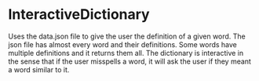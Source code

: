 # InteractiveDictionary

Uses the data.json file to give the user the definition of a given word.
The json file has almost every word and their definitions. Some words have multiple definitions and it returns them all.
The dictionary is interactive in the sense that if the user misspells a word, it will ask the user if they meant a word similar to it.

